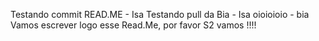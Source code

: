 Testando commit READ.ME - Isa
Testando pull da Bia - Isa
oioioioio - bia
Vamos escrever logo esse Read.Me, por favor S2
vamos !!!!
